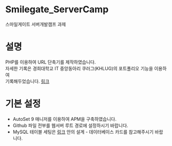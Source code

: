 # Smilegate_ServerCamp
스마일게이트 서버개발캠프 과제

# 설명
PHP를 이용하여 URL 단축기를 제작하였습니다.  
자세한 기록은 경희대학교 IT 중앙동아리 쿠러그(KHLUG)의 포트폴리오 기능을 이용하여  
기록해두었습니다. [링크](https://khlug.org/folio/28919 "링크")

# 기본 설정
+ AutoSet 9 매니저를 이용하여 APM을 구축하였습니다.
+ Github 파일 전부를 웹서버 루트 경로에 설정하시기 바랍니다.
+ MySQL 테이블 세팅은 [링크](https://khlug.org/folio/28919 "링크") 안의 설계 - 데이터베이스 카드를 참고해주시기 바랍니다.
